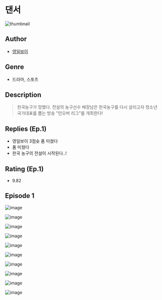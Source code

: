 # 댄서
![thumbnail](https://image-comic.pstatic.net/user_contents_data/challenge_comic/2023/05/23/366928/upload_4121695469928068454_480x623.jpeg)

## Author
- [영일보이](https://comic.naver.com/artistTitle?id=366928)

## Genre
- 드라마, 스포츠

## Description
> 한국농구가 망했다. 전설의 농구선수 배장남은 한국농구를 다시 살리고자 청소년 국가대표를 뽑는 방송 "턴오버 리그"를 개최한다!

## Replies (Ep.1)
- 영일보이 3점슛 폼 미쳤다
- 폼 미쳤다
- 한국 농구의 전설이 시작된다..!

## Rating (Ep.1)
- 9.82

## Episode 1
![image](https://image-comic.pstatic.net/user_contents_data/challenge_comic/2023/05/23/366928/upload_7076906962786857272.jpeg)

![image](https://image-comic.pstatic.net/user_contents_data/challenge_comic/2023/05/23/366928/upload_3976741569278718262.jpeg)

![image](https://image-comic.pstatic.net/user_contents_data/challenge_comic/2023/05/23/366928/upload_3545289715466264933.jpeg)

![image](https://image-comic.pstatic.net/user_contents_data/challenge_comic/2023/05/23/366928/upload_3919933106281460537.jpeg)

![image](https://image-comic.pstatic.net/user_contents_data/challenge_comic/2023/05/23/366928/upload_3978706186839142961.jpeg)

![image](https://image-comic.pstatic.net/user_contents_data/challenge_comic/2023/05/23/366928/upload_3919039204052777271.jpeg)

![image](https://image-comic.pstatic.net/user_contents_data/challenge_comic/2023/05/23/366928/upload_7017278046255735137.jpeg)

![image](https://image-comic.pstatic.net/user_contents_data/challenge_comic/2023/05/23/366928/upload_3486130487183028276.jpeg)

![image](https://image-comic.pstatic.net/user_contents_data/challenge_comic/2023/05/23/366928/upload_7003721055774990645.jpeg)

![image](https://image-comic.pstatic.net/user_contents_data/challenge_comic/2023/05/23/366928/upload_7234251255674255158.jpeg)
